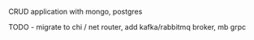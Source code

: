 CRUD application with mongo, postgres 

TODO - migrate to chi / net router, add kafka/rabbitmq broker, mb grpc 

